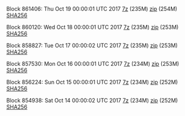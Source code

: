 Block 861406: Thu Oct 19 00:00:01 UTC 2017 [7z](https://transfer.sh/U8kvn/bootstrap.dat.20171019.7z) (235M) [zip](https://transfer.sh/nrxjw/bootstrap.dat.20171019.zip) (254M) [SHA256](https://transfer.sh/KQGcb/sha256.txt)

Block 860120: Wed Oct 18 00:00:01 UTC 2017 [7z](https://transfer.sh/j2n68/bootstrap.dat.20171018.7z) (235M) [zip](https://transfer.sh/7oIhd/bootstrap.dat.20171018.zip) (253M) [SHA256](https://transfer.sh/ZweXd/sha256.txt)

Block 858827: Tue Oct 17 00:00:02 UTC 2017 [7z](https://transfer.sh/ttABd/bootstrap.dat.20171017.7z) (235M) [zip](https://transfer.sh/AIpse/bootstrap.dat.20171017.zip) (253M) [SHA256](https://transfer.sh/a1AKj/sha256.txt)

Block 857530: Mon Oct 16 00:00:01 UTC 2017 [7z](https://transfer.sh/f411n/bootstrap.dat.20171016.7z) (234M) [zip](https://transfer.sh/as7FT/bootstrap.dat.20171016.zip) (253M) [SHA256](https://transfer.sh/DNOnJ/sha256.txt)

Block 856224: Sun Oct 15 00:00:01 UTC 2017 [7z](https://transfer.sh/BRRYf/bootstrap.dat.20171015.7z) (234M) [zip](https://transfer.sh/XA9hc/bootstrap.dat.20171015.zip) (252M) [SHA256](https://transfer.sh/ubmVe/sha256.txt)

Block 854938: Sat Oct 14 00:00:02 UTC 2017 [7z](https://transfer.sh/budpH/bootstrap.dat.20171014.7z) (234M) [zip](https://transfer.sh/4kHex/bootstrap.dat.20171014.zip) (252M) [SHA256](https://transfer.sh/EciNE/sha256.txt)
